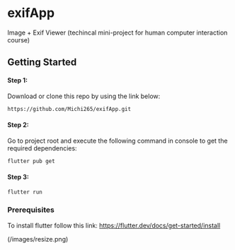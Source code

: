 # exifApp
Image + Exif Viewer (techincal mini-project for human computer interaction course)

## Getting Started

#### Step 1: 
Download or clone this repo by using the link below:
```bash
https://github.com/Michi265/exifApp.git
```
#### Step 2: 
Go to project root and execute the following command in console to get the required dependencies:
```bash
flutter pub get 
```
#### Step 3:
```bash
flutter run 
```
### Prerequisites

To install flutter follow this link: https://flutter.dev/docs/get-started/install


(/images/resize.png)

